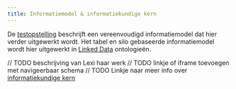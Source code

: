 ```yaml
---
title: Informatiemodel & informatiekundige kern
---
```


De [testopstelling](./testopstelling.md) beschrijft een vereenvoudigd informatiemodel dat hier
verder uitgewerkt wordt. Het tabel en silo gebaseerde informatiemodel wordt hier uitgewerkt in
[Linked Data](./linkeddata.md) ontologieën.

// TODO beschrijving van Lexi haar werk
// TODO linkje of iframe toevoegen met navigeerbaar schema
// TODO 
Linkje naar meer info over [informatiekundige kern](https://realisatieibds.pleio.nl/groups/view/0056c9ef-5c2e-44f9-a998-e735f1e9ccaa/federatief-datastelsel/wiki/view/d0d90aeb-c896-4925-9948-35c6615ee873/notitie-informatiekundige-kern) 

